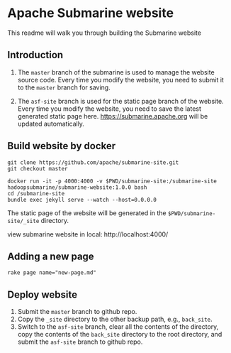 # Apache Submarine website

This readme will walk you through building the Submarine website

## Introduction

1. The `master` branch of the submarine is used to manage the website source code. Every time you modify the website, you need to submit it to the `master` branch for saving.

2. The `asf-site` branch is used for the static page branch of the website. Every time you modify the website, you need to save the latest generated static page here. https://submarine.apache.org will be updated automatically.

## Build website by docker

```
git clone https://github.com/apache/submarine-site.git
git checkout master

docker run -it -p 4000:4000 -v $PWD/submarine-site:/submarine-site hadoopsubmarine/submarine-website:1.0.0 bash
cd /submarine-site
bundle exec jekyll serve --watch --host=0.0.0.0
```

The static page of the website will be generated in the `$PWD/submarine-site/_site` directory.

view submarine website in local: http://localhost:4000/

## Adding a new page

```
rake page name="new-page.md"
```

## Deploy website

1. Submit the `master` branch to github repo.
2. Copy the `_site` directory to the other backup path, e.g., `back_site`.
3. Switch to the `asf-site` branch, clear all the contents of the directory, copy the contents of the `back_site` directory to the root directory, and submit the `asf-site` branch to github repo.
